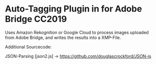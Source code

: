 # Auto-Tagging Plugin in for Adobe Bridge CC2019

Uses Amazon Rekognition or Google Cloud to process images uploaded from Adobe Bridge, and writes the results into a XMP-File.

Additional Sourcecode:

JSON-Parsing [json2.js] -> https://github.com/douglascrockford/JSON-js
